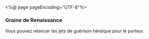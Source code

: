 <%@ page pageEncoding="UTF-8"%>
<div>
	<h3>Graine de Renaissance</h3>
	<p>Vous pouvez relancer les jets de guérison héroïque pour le porteur.</p>
</div>